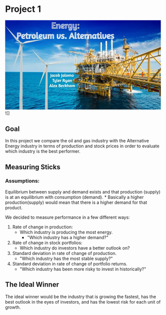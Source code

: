 # Project 1

![Alternative](Oil_And_Gas_Alex/Presentation_Images/oil-and-gas-turbines-alternative.jpg)
![]

## Goal
In this project we compare the oil and gas industry with the Alternative Energy industry in terms of production and stock prices in order to evaluate which industry is the best performer.


## Measuring Sticks
### Assumptions:
Equilibrium between supply and demand exists and that production (supply) is at an equilibrium with consumption (demand).
    * Basically a higher production(supply) would mean that there is a higher demand for that product.

We decided to measure performance in a few different ways:

1) Rate of change in production:
    * Which industry is producing the most energy.
        * "Which industry has a higher demand?"
2) Rate of change in stock portfolios:
    * Which industry do investors have a better outlook on?
3) Standard deviation in rate of change of production.
    * "Which industry has the most stable supply?"
3) Standard deviation in rate of change of portfolio returns.
    * "Which industry has been more risky to invest in historically?"

## The Ideal Winner
The ideal winner would be the industry that is growing the fastest, has the best outlook in the eyes of investors, and has the lowest risk for each unit of growth.